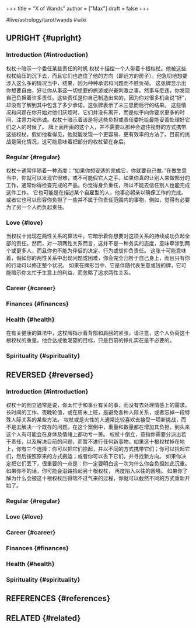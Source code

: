 +++
title = "X of Wands"
author = ["Max"]
draft = false
+++

\#live/astrology/tarot/wands #wiki


## UPRIGHT {#upright}


### Introduction {#introduction}

权杖十暗示一个委任某些责任的时机
权杖十描绘一个人带着十根权杖。他被这些权杖给压的沉下去，而且它们也遮住了他的方向（即远方的房子）。他急切地想要涉入这么多的情况当中，结果，因为种种承诺和问题而不胜负荷。
这张牌显示出你想要自由，好让你从事这一切想要的旅游或兴奋刺激之事。然事与愿违，你发现自己负担着许多责任。这些责任是你自己制造出来的，因为你对很多机会说“好”，却没有了解到其中包含了多少承诺。这张牌表示了未三思而后行的结果。
这些情况和问题在你开始对他们厌烦时，它们并没有离开，而是似乎向你要求更多的时间、注意力和热诚。权杖十暗示着该是将这些负担或责任委托给最能妥善处理好它们之人的时候了。
牌上面所画的这个人，并不需要以那种会遮住视野的方式携带这些权杖。假如他看得见，他就能发现一个更容易、更有效率的方法了。目前的挑战是简化情况，这可能意味着把部分的权杖留在身后。


### Regular {#regular}

权杖十通常伴随着一种态度：“如果你想妥适的完成它，你就要自己做。”在做生意当中，你就可以发现它很难，或不可能假它人之手。如果你真的让别人来做部分的工作，通常你得检查完成的产品。你觉得身负重任，所以不能去信任别人也能完成这件工作。
它也可能是在描述某个自雇型的人，他事必躬亲以确保工作的完成。或者它也可以形容你负担了一些并不属于你责任范围内的事物，例如，觉得有必要为了另一个人而负起责任。


### Love {#love}

当权杖十出现在两性关系的算法中，它暗示着你想要对这项关系的持续成功负起全部的责任。然而，对一项两性关系而言，这并不是一种务实的态度，意味牵涉到两个或更多人，而且你也不能为伴侣的决定、行为或信仰负责任。
这张十可能意味着，假如你的两性关系中出现问题或困难，你会完全归咎于自己身上，而且只有你的行动可以修正整个状况。
如果在牌形当中，它是伴随代表生意或钱的牌，它可能暗示你太忙于生意上的利益，而忽略了追求两性关系。


### Career {#career}


### Finances {#finances}


### Health {#health}

在有关健康的算法中，这杖牌指示着背部和肩膀的紧张。请注意，这个人负荷这十根权杖的重量。他会达成他渴望的目标，只是目前的挣扎实在是不必要的。


### Spirituality {#spirituality}


## REVERSED {#reversed}


### Introduction {#introduction}

权杖十的倒立通常是说，你太忙于和事业有关的事，而没有去处理情感上的需求。长时间的工作、夜晚轮值，或在周末上班，是避免各种人际关系，或者忘掉一段特殊人际关系的某些方法。
权杖或是火性的人通常比较喜欢去接受一项新挑战，而不是去解决一个既存的问题。在这个案例中，重量和数量都在增加其负担，到头来这个人有可能会在身体及情绪上都功亏一篑。
权杖十倒立，意指你需要分派出若干责任，以及解决目前的问题，而暂不进行任何新事物。如果这十根权杖掉在地上，你有三个选择：你可以把它们拾起，并以不同的方式携带它们；你可以拾起它们，然后按照原来的方式搬运；或者你可以丢下它们，并寻找新方向。
如果你决定把它们丢下，很重要的一点是：你一定要明白这一次为什么你会负担如此沉重。如果你不的话，你可能会沿路捡起另十根权杖， 再度陷入以往的困境。
如果你了解为什么会被这十根权杖压得喘不过气来的过程，你就可以截然不同的方式重新开始了。


### Regular {#regular}


### Love {#love}


### Career {#career}


### Finances {#finances}


### Health {#health}


### Spirituality {#spirituality}


## REFERENCES {#references}


## RELATED {#related}
